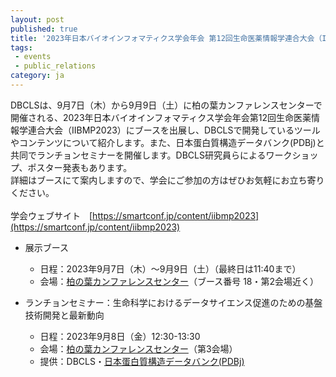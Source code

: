 ```yaml
---
layout: post
published: true
title: '2023年日本バイオインフォマティクス学会年会 第12回生命医薬情報学連合大会（IIBMP2023）にブースを出展します'
tags:
 - events
 - public_relations
category: ja
---
```

DBCLSは、9月7日（木）から9月9日（土）に柏の葉カンファレンスセンターで開催される、2023年日本バイオインフォマティクス学会年会第12回生命医薬情報学連合大会（IIBMP2023）にブースを出展し、DBCLSで開発しているツールやコンテンツについて紹介します。また、日本蛋白質構造データバンク(PDBj)と共同でランチョンセミナーを開催します。DBCLS研究員らによるワークショップ、ポスター発表もあります。<br/>詳細はブースにて案内しますので、学会にご参加の方はぜひお気軽にお立ち寄りください。
<br/>
<br/>
学会ウェブサイト　[https://smartconf.jp/content/iibmp2023](https://smartconf.jp/content/iibmp2023)
- 展示ブース
  - 日程：2023年9月7日（木）～9月9日（土）（最終日は11:40まで）　　　
  - 会場：[柏の葉カンファレンスセンター](https://kashiwanoha-cc.jp/)（ブース番号 18・第2会場近く）

- ランチョンセミナー：生命科学におけるデータサイエンス促進のための基盤技術開発と最新動向
  - 日程：2023年9月8日（金）12:30-13:30　　
  - 会場：[柏の葉カンファレンスセンター](https://kashiwanoha-cc.jp/)（第3会場）
  - 提供：DBCLS・[日本蛋白質構造データバンク(PDBj)](https://pdbj.org/?lang=ja)
